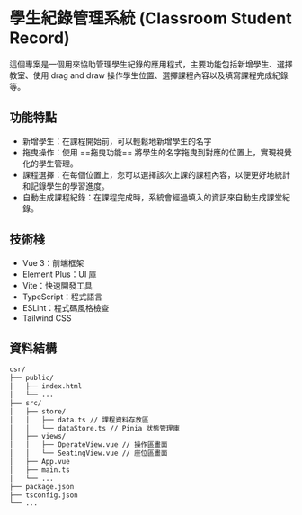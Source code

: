 # 學生紀錄管理系統 (Classroom Student Record)

這個專案是一個用來協助管理學生紀錄的應用程式，主要功能包括新增學生、選擇教室、使用 drag and draw 操作學生位置、選擇課程內容以及填寫課程完成紀錄等。

## 功能特點

- 新增學生：在課程開始前，可以輕鬆地新增學生的名字
- 拖曳操作：使用 ==拖曳功能== 將學生的名字拖曳到對應的位置上，實現視覺化的學生管理。
- 課程選擇：在每個位置上，您可以選擇該次上課的課程內容，以便更好地統計和記錄學生的學習進度。
- 自動生成課程紀錄：在課程完成時，系統會經過填入的資訊來自動生成課堂紀錄。

## 技術棧

- Vue 3：前端框架
- Element Plus：UI 庫
- Vite：快速開發工具
- TypeScript：程式語言
- ESLint：程式碼風格檢查
- Tailwind CSS

## 資料結構

```bash
csr/
├── public/
│   ├── index.html
│   └── ...
├── src/
│   ├── store/
│   │   ├── data.ts // 課程資料存放區
│   │   └── dataStore.ts // Pinia 狀態管理庫
│   ├── views/
│   │   ├── OperateView.vue // 操作區畫面
│   │   └── SeatingView.vue // 座位區畫面
│   ├── App.vue
│   ├── main.ts
│   └── ...
├── package.json
├── tsconfig.json
└── ...

```
